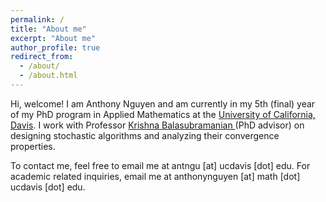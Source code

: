 ```yaml
---
permalink: /
title: "About me"
excerpt: "About me"
author_profile: true
redirect_from: 
  - /about/
  - /about.html
---
```


Hi, welcome! I am Anthony Nguyen and am currently in my 5th (final) year of my PhD program in Applied Mathematics at the <a href="https://www.math.ucdavis.edu/">University of California, Davis</a>. I work with Professor <a href="https://sites.google.com/view/kriznakumar/home"> Krishna Balasubramanian </a> (PhD advisor) on designing stochastic algorithms and analyzing their convergence properties. 

To contact me, feel free to email me at antngu [at] ucdavis [dot] edu. For academic related inquiries, email me at anthonynguyen [at] math [dot] ucdavis [dot] edu.

